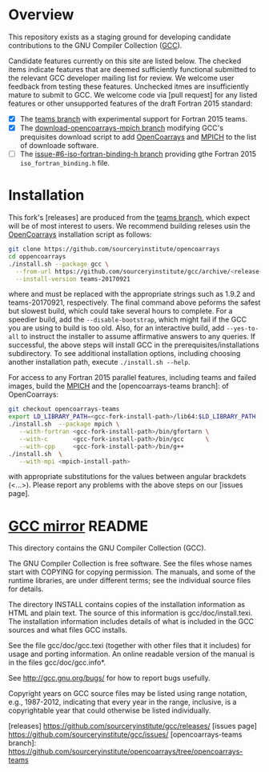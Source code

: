 Overview
========
This repository exists as a staging ground for developing candidate
contributions to the GNU Compiler Collection ([GCC]).

Candidate features currently on this site are listed below.  The checked items indicate features 
that are deemed sufficiently functional submitted to the relevant GCC developer mailing list for review.
We welcome user feedback from testing these features.  Unchecked itmes are insufficiently mature to 
submit to GCC.  We welcome code via [pull request] for any listed features or other unsupported
features of the draft Fortran 2015 standard:

- [X] The [teams branch] with experimental support for Fortran 2015 teams. 
- [X] The [download-opencoarrays-mpich branch] modifying GCC's prequisites download script
  to add [OpenCoarrays] and [MPICH] to the list of downloade software.
- [ ] The [issue-#6-iso-fortran-binding-h branch] providing gthe Fortran 2015 `iso_fortran_binding.h` file.

Installation
============
This fork's [releases] are produced from the [teams branch], which expect will be of 
most interest to users.   We recommend building releses usin the [OpenCoarrays] 
installation script as follows:
```bash
git clone https://github.com/sourceryinstitute/opencoarrays
cd oppencoarrays
./install.sh --package gcc \
  --from-url https://github.com/sourceryinstitute/gcc/archive/<release-tag>.tar.gz \
  --install-version teams-20170921
```
where <version-number> and <release-tag> must be replaced with the appropriate strings such as
1.9.2 and teams-20170921, respectively.  The final command above peforms the safest but slowest
build, which could take several hours to complete.  For a speedier build, add the `--disable-bootstrap`,
which might fail if the GCC you are using to build is too old.  Also, for an interactive build,
add `--yes-to-all` to instruct the installer to assume affirmative answers to any queries. If successful,
the above steps will install GCC in the prerequisites/installations subdirectory.  To see additional
installation options, including choosing another installation path, execute `./install.sh --help`.

For access to any Fortran 2015 parallel features, including teams and failed images, build the [MPICH] 
and the [opencoarrays-teams branch]:
of OpenCoarrays:
```bash
git checkout opencoarrays-teams
export LD_LIBRARY_PATH=<gcc-fork-install-path>/lib64:$LD_LIBRARY_PATH
./install.sh  --package mpich \
   --with-fortran <gcc-fork-install-path>/bin/gfortarn \
   --with-c       <gcc-fork-install-path>/bin/gcc      \
   --with-cpp     <gcc-fork-install-path>/bin/g++
./install.sh  \
   --with-mpi <mpich-install-path> 
```
with appropriate substitutions for the values between angular brackdets (<...>).  Please report
any problems with the above steps on our [issues page].


[GCC mirror] README
===================

This directory contains the GNU Compiler Collection (GCC).

The GNU Compiler Collection is free software.  See the files whose
names start with COPYING for copying permission.  The manuals, and
some of the runtime libraries, are under different terms; see the
individual source files for details.

The directory INSTALL contains copies of the installation information
as HTML and plain text.  The source of this information is
gcc/doc/install.texi.  The installation information includes details
of what is included in the GCC sources and what files GCC installs.

See the file gcc/doc/gcc.texi (together with other files that it
includes) for usage and porting information.  An online readable
version of the manual is in the files gcc/doc/gcc.info*.

See http://gcc.gnu.org/bugs/ for how to report bugs usefully.

Copyright years on GCC source files may be listed using range
notation, e.g., 1987-2012, indicating that every year in the range,
inclusive, is a copyrightable year that could otherwise be listed
individually.

[GCC mirror]: https://github.com/gcc-mirror/gcc
[GCC]: https://gcc.gnu.org/gcc
[OpenCoarrays]: https://www.opendcoarrays.org
[MPICH]: https://www.mpich.org
[teams branch]: https://github.com/sourceryinstitute/gcc/tree/teams
[issue-#6-iso-fortran-binding-h branch]: https://github.com/sourceryinstitute/gcc/tree/issue-#6-iso-fortran-binding-h
[download-opencoarrays-mpich branch]: https://github.com/sourceryinstitute/gcc/tree/download-opencoarrays-mpich 
[releases] https://github.com/sourceryinstitute/gcc/releases/
[issues page] https://github.com/sourceryinstitute/gcc/issues/
[opencoarrays-teams branch]: https://github.com/sourceryinstitute/opencoarrays/tree/opencoarrays-teams
